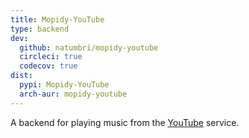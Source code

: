 ```yaml
---
title: Mopidy-YouTube
type: backend
dev:
  github: natumbri/mopidy-youtube
  circleci: true
  codecov: true
dist:
  pypi: Mopidy-YouTube
  arch-aur: mopidy-youtube
---
```


A backend for playing music from the
[YouTube](https://www.youtube.com/) service.
